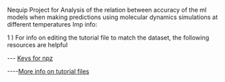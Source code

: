 Nequip Project for Analysis of the relation between accuracy of the ml models when making predictions using molecular dynamics simulations at different temperatures
Imp info:




1 ) For info on editing the tutorial file to match the dataset, the following resources are helpful 
               
--- [Keys for npz](https://github.com/mir-group/nequip/blob/main/nequip/data/_keys.py)
               
----[More info on tutorial files](https://github.com/mir-group/nequip/blob/main/configs/full.yaml)
               
